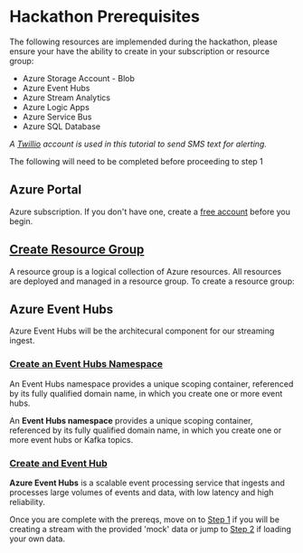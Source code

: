 # Hackathon Prerequisites 

The following resources are implemended during the hackathon, please ensure your have the ability to create in your subscription or resource group:

- Azure Storage Account - Blob 
- Azure Event Hubs
- Azure Stream Analytics
- Azure Logic Apps
- Azure Service Bus
- Azure SQL Database

_A [Twillio](https://www.twilio.com/) account is used in this tutorial to send SMS text for alerting._

The following will need to be completed before proceeding to step 1

## Azure Portal

Azure subscription. If you don't have one, create a [free account](https://azure.microsoft.com/en-us/free/) before you begin.

## [Create Resource Group](https://docs.microsoft.com/en-us/azure/event-hubs/event-hubs-create#create-a-resource-group)

A resource group is a logical collection of Azure resources. All resources are deployed and managed in a resource group. To create a resource group:

## Azure Event Hubs

Azure Event Hubs will be the architecural component for our streaming ingest. 

### [Create an Event Hubs Namespace](https://docs.microsoft.com/en-us/azure/event-hubs/event-hubs-create#create-an-event-hubs-namespace)

An Event Hubs namespace provides a unique scoping container, referenced by its fully qualified domain name, in which you create one or more event hubs.

An __Event Hubs namespace__ provides a unique scoping container, referenced by its fully qualified domain name, in which you create one or more event hubs or Kafka topics.

### [Create and Event Hub](https://docs.microsoft.com/en-us/azure/event-hubs/event-hubs-create#create-an-event-hub)

__Azure Event Hubs__ is a scalable event processing service that ingests and processes large volumes of events and data, with low latency and high reliability.


Once you are complete with the prereqs, move on to [Step 1](../01-DataLoad/) if you will be creating a stream with the provided 'mock' data or jump to [Step 2](../02-StreamHot) if loading your own data.